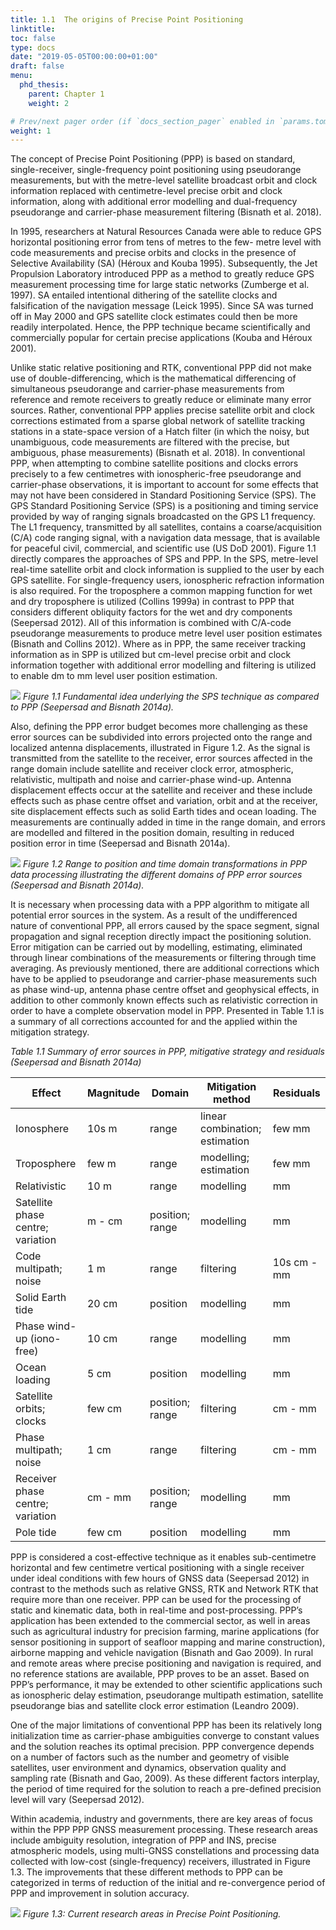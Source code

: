```yaml
---
title: 1.1	The origins of Precise Point Positioning
linktitle:
toc: false
type: docs
date: "2019-05-05T00:00:00+01:00"
draft: false
menu:
  phd_thesis:
    parent: Chapter 1
    weight: 2

# Prev/next pager order (if `docs_section_pager` enabled in `params.toml`)
weight: 1
--- 
```


The concept of Precise Point Positioning (PPP) is based on standard, single-receiver, single-frequency point positioning using pseudorange measurements, but with the metre-level satellite broadcast orbit and clock information replaced with centimetre-level precise orbit and clock information, along with additional error modelling and dual-frequency pseudorange and carrier-phase measurement filtering (Bisnath et al. 2018). 

In 1995, researchers at Natural Resources Canada were able to reduce GPS horizontal positioning error from tens of metres to the few- metre level with code measurements and precise orbits and clocks in the presence of Selective Availability (SA) (Héroux and Kouba 1995). Subsequently, the Jet Propulsion Laboratory introduced PPP as a method to greatly reduce GPS measurement processing time for large static networks (Zumberge et al. 1997). SA entailed intentional dithering of the satellite clocks and falsification of the navigation message (Leick 1995). Since SA was turned off in May 2000 and GPS satellite clock estimates could then be more readily interpolated. Hence, the PPP technique became scientifically and commercially popular for certain precise applications (Kouba and Héroux 2001).

Unlike static relative positioning and RTK, conventional PPP did not make use of double-differencing, which is the mathematical differencing of simultaneous pseudorange and carrier-phase measurements from reference and remote receivers to greatly reduce or eliminate many error sources. Rather, conventional PPP applies precise satellite orbit and clock corrections estimated from a sparse global network of satellite tracking stations in a state-space version of a Hatch filter (in which the noisy, but unambiguous, code measurements are filtered with the precise, but ambiguous, phase measurements) (Bisnath et al. 2018).  In conventional PPP, when attempting to combine satellite positions and clocks errors precisely to a few centimetres with ionospheric-free pseudorange and carrier-phase observations, it is important to account for some effects that may not have been considered in Standard Positioning Service (SPS). The GPS Standard Positioning Service (SPS) is a positioning and timing service provided by way of ranging signals broadcasted on the GPS L1 frequency. The L1 frequency, transmitted by all satellites, contains a coarse/acquisition (C/A) code ranging signal, with a navigation data message, that is available for peaceful civil, commercial, and scientific use (US DoD 2001). Figure 1.1 directly compares the approaches of SPS and PPP. In the SPS, metre-level real-time satellite orbit and clock information is supplied to the user by each GPS satellite. For single-frequency users, ionospheric refraction information is also required. For the troposphere a common mapping function for wet and dry troposphere is utilized (Collins 1999a) in contrast to PPP that considers different obliquity factors for the wet and dry components (Seepersad 2012). All of this information is combined with C/A-code pseudorange measurements to produce metre level user position estimates (Bisnath and Collins 2012). Where as in PPP, the same receiver tracking information as in SPP is utilized but cm-level precise orbit and clock information together with additional error modelling and filtering is utilized to enable dm to mm level user position estimation.

![](/ch1/fig1_1.png)
*Figure 1.1 Fundamental idea underlying the SPS technique as compared to PPP (Seepersad and Bisnath 2014a).*

Also, defining the PPP error budget becomes more challenging as these error sources can be subdivided into errors projected onto the range and localized antenna displacements, illustrated in Figure 1.2. As the signal is transmitted from the satellite to the receiver, error sources affected in the range domain include satellite and receiver clock error, atmospheric, relativistic, multipath and noise and carrier-phase wind-up. Antenna displacement effects occur at the satellite and receiver and these include effects such as phase centre offset and variation, orbit and at the receiver, site displacement effects such as solid Earth tides and ocean loading. The measurements are continually added in time in the range domain, and errors are modelled and filtered in the position domain, resulting in reduced position error in time (Seepersad and Bisnath 2014a).


![](/ch1/fig1_2.png)
*Figure 1.2 Range to position and time domain transformations in PPP data processing illustrating the different domains of PPP error sources (Seepersad and Bisnath 2014a).*

It is necessary when processing data with a PPP algorithm to mitigate all potential error sources in the system. As a result of the undifferenced nature of conventional PPP, all errors caused by the space segment, signal propagation and signal reception directly impact the positioning solution. Error mitigation can be carried out by modelling, estimating, eliminated through linear combinations of the measurements or filtering through time averaging. As previously mentioned, there are additional corrections which have to be applied to pseudorange and carrier-phase measurements such as phase wind-up, antenna phase centre offset and geophysical effects, in addition to other commonly known effects such as relativistic correction in order to have a complete observation model in PPP. Presented in Table 1.1 is a summary of all corrections accounted for and the applied within the mitigation strategy.

*Table 1.1 Summary of error sources in PPP, mitigative strategy and residuals (Seepersad and Bisnath 2014a)*

|    Effect                                 |    Magnitude    |    Domain             |    Mitigation method                 |    Residuals      |
|-------------------------------------------|-----------------|-----------------------|--------------------------------------|-------------------|
|    Ionosphere                             |    10s m        |    range              |    linear combination; estimation    |    few mm         |
|    Troposphere                            |    few m        |    range              |    modelling; estimation             |    few mm         |
|    Relativistic                           |    10 m         |    range              |    modelling                         |    mm             |
|    Satellite   phase centre; variation    |    m - cm       |    position; range    |    modelling                         |    mm             |
|    Code multipath; noise                  |    1 m          |    range              |    filtering                         |    10s cm - mm    |
|    Solid   Earth tide                     |    20 cm        |    position           |    modelling                         |    mm             |
|    Phase wind-up (iono-free)              |    10 cm        |    range              |    modelling                         |    mm             |
|    Ocean   loading                        |    5 cm         |    position           |    modelling                         |    mm             |
|    Satellite orbits; clocks               |    few cm       |    position; range    |    filtering                         |    cm - mm        |
|    Phase   multipath; noise               |    1 cm         |    range              |    filtering                         |    cm - mm        |
|    Receiver phase centre; variation       |    cm - mm      |    position; range    |    modelling                         |    mm             |
|    Pole   tide                            |    few cm       |    position           |    modelling                         |    mm             |

PPP is considered a cost-effective technique as it enables sub-centimetre horizontal and few centimetre vertical positioning with a single receiver under ideal conditions with few hours of GNSS data (Seepersad 2012) in contrast to the methods such as relative GNSS, RTK and Network RTK that require more than one receiver. PPP can be used for the processing of static and kinematic data, both in real-time and post-processing. PPP’s application has been extended to the commercial sector, as well in areas such as agricultural industry for precision farming, marine applications (for sensor positioning in support of seafloor mapping and marine construction), airborne mapping and vehicle navigation (Bisnath and Gao 2009). In rural and remote areas where precise positioning and navigation is required, and no reference stations are available, PPP proves to be an asset. Based on PPP’s performance, it may be extended to other scientific applications such as ionospheric delay estimation, pseudorange multipath estimation, satellite pseudorange bias and satellite clock error estimation (Leandro 2009).

One of the major limitations of conventional PPP has been its relatively long initialization time as carrier-phase ambiguities converge to constant values and the solution reaches its optimal precision. PPP convergence depends on a number of factors such as the number and geometry of visible satellites, user environment and dynamics, observation quality and sampling rate (Bisnath and Gao, 2009). As these different factors interplay, the period of time required for the solution to reach a pre-defined precision level will vary (Seepersad 2012).

Within academia, industry and governments, there are key areas of focus within the PPP PPP GNSS measurement processing. These research areas include ambiguity resolution, integration of PPP and INS, precise atmospheric models, using multi-GNSS constellations and processing data collected with low-cost (single-frequency) receivers, illustrated in Figure 1.3. The improvements that these different methods to PPP can be categorized in terms of reduction of the initial and re-convergence period of PPP and improvement in solution accuracy.

![](/ch1/fig1_3.png)
*Figure 1.3: Current research areas in Precise Point Positioning.*
